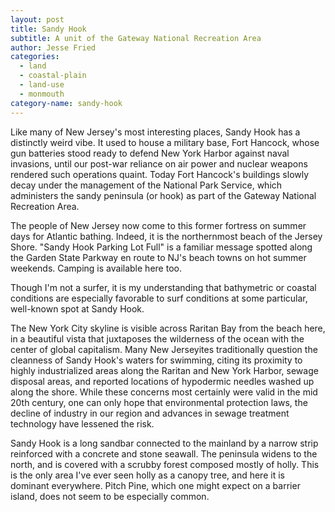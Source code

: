 ```yaml
---
layout: post
title: Sandy Hook
subtitle: A unit of the Gateway National Recreation Area
author: Jesse Fried
categories:
  - land
  - coastal-plain
  - land-use
  - monmouth
category-name: sandy-hook
---
```


Like many of New Jersey's most interesting places, Sandy Hook has a distinctly weird vibe. It used to house a military base, Fort Hancock, whose gun batteries stood ready to defend New York Harbor against naval invasions, until our post-war reliance on air power and nuclear weapons rendered such operations quaint. Today Fort Hancock's buildings slowly decay under the management of the National Park Service, which administers the sandy peninsula (or hook) as part of the Gateway National Recreation Area.

The people of New Jersey now come to this former fortress on summer days for Atlantic bathing. Indeed, it is the northernmost beach of the Jersey Shore. "Sandy Hook Parking Lot Full" is a familiar message spotted along the Garden State Parkway en route to NJ's beach towns on hot summer weekends. Camping is available here too.

Though I'm not a surfer, it is my understanding that bathymetric or coastal conditions are especially favorable to surf conditions at some particular, well-known spot at Sandy Hook.

The New York City skyline is visible across Raritan Bay from the beach here, in a beautiful vista that juxtaposes the wilderness of the ocean with the center of global capitalism. Many New Jerseyites traditionally question the cleanness of Sandy Hook's waters for swimming, citing its proximity to highly industrialized areas along the Raritan and New York Harbor, sewage disposal areas, and reported locations of hypodermic needles washed up along the shore. While these concerns most certainly were valid in the mid 20th century, one can only hope that environmental protection laws, the decline of industry in our region and advances in sewage treatment technology have lessened the risk.

Sandy Hook is a long sandbar connected to the mainland by a narrow strip reinforced with a concrete and stone seawall. The peninsula widens to the north, and is covered with a scrubby forest composed mostly of holly. This is the only area I've ever seen holly as a canopy tree, and here it is dominant everywhere. Pitch Pine, which one might expect on a barrier island, does not seem to be especially common.
